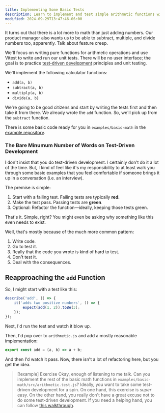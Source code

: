 ```yaml
---
title: Implementing Some Basic Tests
description: Learn to implement and test simple arithmetic functions with TDD.
modified: 2024-09-29T13:47:46-06:00
---
```


It turns out that there is a lot more to math than just adding numbers. Our product manager also wants us to be able to subtract, multiple, and divide numbers too, apparently. Talk about feature creep.

We'll focus on writing pure functions for arithmetic operations and use Vitest to write and run our unit tests. There will be no user interface; the goal is to practice [test-driven development](test-driven-development.md) principles and unit testing.

We'll implement the following calculator functions:

- `add(a, b)`
- `subtract(a, b)`
- `multiply(a, b)`
- `divide(a, b)`

We're going to be good citizens and start by writing the tests first and then take it from there. We already wrote the `add` function. So, we'll pick up from the `subtract` function.

There is some basic code ready for you in `examples/basic-math` in the [example repository](https://github.com/stevekinney/introduction-to-testing).

### The Bare Minumum Number of Words on Test-Driven Development

I don't insist that you do test-driven development. I certainly don't do it a lot of the time. But, I kind of feel like it's my responsibility to at least walk you through some basic examples that you feel comfortable if someone brings it up in a conversation (i.e. an interview).

The premise is simple:

1. Start with a failing test. Failing tests are typically **red**.
2. Make the test pass. Passing tests are **green**.
3. Optional: Refactor the function—ideally, keeping those tests green.

That's it. Simple, right? You might even be asking why something like this even needs to exist.

Well, that's mostly because of the much more common pattern:

1. Write code.
2. Go to test it.
3. Really that the code you wrote is kind of hard to test.
4. Don't test it.
5. Deal with the consequences.

## Reapproaching the `add` Function

So, I might start with a test like this:

```javascript
describe('add', () => {
	it('adds two positive numbers', () => {
		expect(add(1, 2)).toBe(3);
	});
});
```

Next, I'd run the test and watch it blow up.

Then, I'd pop over to `arithmetic.js` and add a mostly reasonable implementation:

```javascript
export const add = (a, b) => a + b;
```

And then I'd watch it pass. Now, there isn't a lot of refactoring here, but you get the idea.

> \[!example] Exercise
> Okay, enough of listening to me talk. Can you implement the rest of the basic math functions in `examples/basic-math/src/arithmetic.test.js`? Ideally, you want to take some test-driven development for a spin. On one hand, this exercise is *super* easy. On the other hand, you really don't have a great excuse not to do some test-driven development. If you need a helping hand, you can follow [this walkthrough](basic-math-exercise-walkthrough.md).
